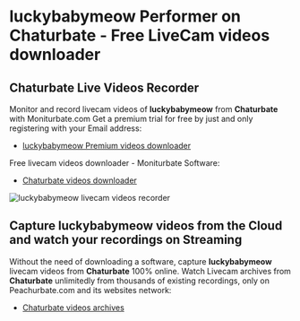 # luckybabymeow Performer on Chaturbate - Free LiveCam videos downloader

## Chaturbate Live Videos Recorder

Monitor and record livecam videos of **luckybabymeow** from **Chaturbate** with Moniturbate.com
Get a premium trial for free by just and only registering with your Email address:
* [luckybabymeow Premium videos downloader](https://moniturbate.com/request-demo-licence-key.html)

Free livecam videos downloader - Moniturbate Software:
* [Chaturbate videos downloader](https://moniturbate.com/moniturbate-download-software.html)

![luckybabymeow livecam videos recorder](https://peachurnet.com/templates/moniturbate-software.png)


## Capture luckybabymeow videos from the Cloud and watch your recordings on Streaming

Without the need of downloading a software, capture **luckybabymeow** livecam videos from **Chaturbate** 100% online.
Watch Livecam archives from **Chaturbate** unlimitedly from thousands of existing recordings, only on Peachurbate.com and its websites network:
* [Chaturbate videos archives](https://peachurnet.com/)